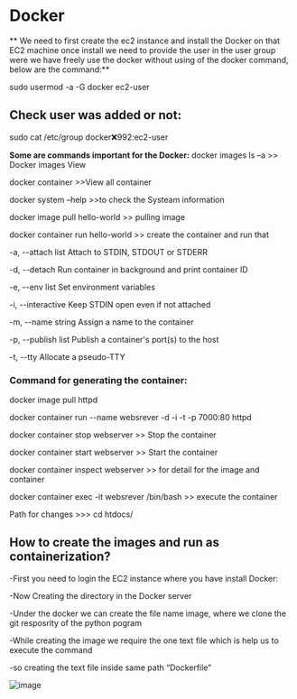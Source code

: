 # Docker
** We need to first create the ec2 instance and install the Docker on that EC2 machine once install we need to provide the user in the user group were we have freely use the docker without using of the docker command, below are the command:**

sudo usermod -a -G docker ec2-user

## Check user was added or not:
sudo cat /etc/group
docker:x:992:ec2-user


**Some are commands important for the Docker:**
docker images ls –a >> Docker images View

docker container >>View all container

docker system –help >>to check the Systeam information

docker image pull hello-world  >> pulling image

docker container run hello-world >> create the container and run that

-a, --attach list                      Attach to STDIN, STDOUT or STDERR

-d, --detach                     Run container in background and print container ID

-e, --env list                         Set environment variables 

-i, --interactive                      Keep STDIN open even if not attached

-m, --name string                      Assign a name to the container

-p, --publish list                     Publish a container's port(s) to the host

-t, --tty                              Allocate a pseudo-TTY


### Command for generating the container:
docker image pull httpd

docker container run --name websrever -d -i -t -p 7000:80 httpd

docker container stop webserver  >> Stop the container 

docker container start webserver >> Start the container

docker container inspect webserver >> for detail for the image and container

docker container exec -it websrever /bin/bash >> execute the container

Path for changes >>> cd htdocs/


## How to create the images and run as containerization?
-First you need to login the EC2 instance where you have install Docker:

-Now Creating the directory in the Docker server 

-Under the docker we can create the file name image, where we clone the git resposrity of the python pogram

-While creating the image we require the one text file which is help us to execute the command

-so creating the text file inside same path “Dockerfile”

![image](https://github.com/user-attachments/assets/7e27f5f6-b213-4dec-ab09-e532e612c91d)

